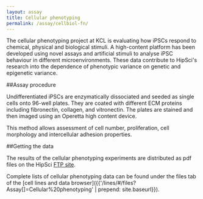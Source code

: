 ```yaml
---
layout: assay
title: Cellular phenotyping
permalink: /assay/cellbiol-fn/
---
```


The cellular phenotyping project at KCL is evaluating how iPSCs respond to chemical,
physical and biological stimuli.
A high-content platform has been developed using novel assays and artificial
stimuli to analyse iPSC behaviour in different microenvironments.
These data contribute to HipSci's research into the dependence of phenotypic variance
on genetic and epigenetic variance.

##Assay procedure

Undifferentiated iPSCs are enzymatically dissociated and
seeded as single cells onto 96-well plates. They are coated with different ECM proteins
including fibronectin, collagen, and vitronectin. The plates
are stained and then imaged using an Operetta high content device.

This method allows assessment of cell number,
proliferation, cell morphology and intercellular adhesion properties.

##Getting the data

The results of the cellular phenotyping experiments are distributed as pdf files
on the HipSci [FTP site](ftp://ftp.hipsci.ebi.ac.uk/vol1/ftp/data/cellbiol-fn/pdf/).

Complete lists of cellular phenotyping data can be found under the files tab of
the [cell lines and data browser]({{'/lines/#/files?Assay[]=Cellular%20phenotyping' | prepend: site.baseurl}}).
